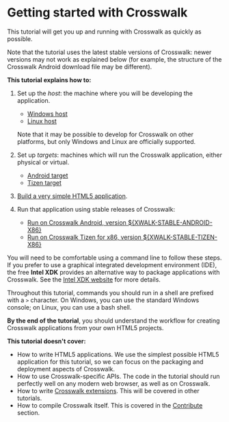# Getting started with Crosswalk

This tutorial will get you up and running with Crosswalk as quickly as possible.

Note that the tutorial uses the latest stable versions of Crosswalk: newer versions may not work as explained below (for example, the structure of the Crosswalk Android download file may be different).

**This tutorial explains how to:**

1.  Set up the *host*: the machine where you will be developing the application.
    *   [Windows host](#documentation/getting_started/Windows_host_setup)
    *   [Linux host](#documentation/getting_started/Linux_host_setup)

    Note that it may be possible to develop for Crosswalk on other platforms, but only Windows and Linux are officially supported.
2.  Set up *targets*: machines which will run the Crosswalk application, either physical or virtual.
    * [Android target](#documentation/getting_started/android_target_setup)
    * [Tizen target](#documentation/getting_started/tizen_target_setup)
3.  [Build a very simple HTML5 application](#documentation/getting_started/build_an_application).
4.  Run that application using stable releases of Crosswalk:
    *   [Run on Crosswalk Android, version ${XWALK-STABLE-ANDROID-X86}](#documentation/getting_started/run_on_android)
    *   [Run on Crosswalk Tizen for x86, version ${XWALK-STABLE-TIZEN-X86}](#documentation/getting_started/run_on_tizen)

You will need to be comfortable using a command line to follow these steps. If you prefer to use a graphical integrated development environment (IDE), the free **Intel XDK** provides an alternative way to package applications with Crosswalk. See the [Intel XDK website](http://xdk-software.intel.com/) for more details.

Throughout this tutorial, commands you should run in a shell are prefixed with a `>` character. On Windows, you can use the standard Windows console; on Linux, you can use a bash shell.

**By the end of the tutorial**, you should understand the workflow for creating Crosswalk applications from your own HTML5 projects.

**This tutorial doesn't cover:**

*   How to write HTML5 applications. We use the simplest possible HTML5 application for this tutorial, so we can focus on the packaging and deployment aspects of Crosswalk.
*   How to use Crosswalk-specific APIs. The code in the tutorial should run perfectly well on any modern web browser, as well as on Crosswalk.
*   How to write [Crosswalk extensions](#wiki/Crosswalk-Extensions). This will be covered in other tutorials.
*   How to compile Crosswalk itself. This is covered in the [Contribute](#contribute) section.
